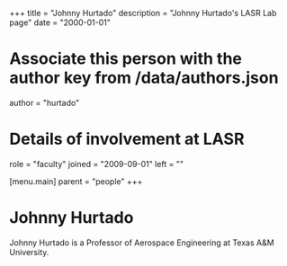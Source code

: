 +++
title = "Johnny Hurtado"
description = "Johnny Hurtado's LASR Lab page"
date = "2000-01-01"

# Associate this person with the author key from /data/authors.json
author = "hurtado"

# Details of involvement at LASR
role = "faculty"
joined = "2009-09-01"
left = ""

[menu.main]
	parent = "people"
+++

# Johnny Hurtado

Johnny Hurtado is a Professor of Aerospace Engineering at Texas A&M University.
